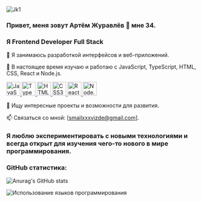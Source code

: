 
![Jk1](https://github.com/ArtemGoiT/ArtemGoiT/assets/150847319/37309e08-9d5e-4483-9534-5907a123f7ef)


### Привет, меня зовут Артём Журавлёв 👋 мне 34.

### Я Frontend Developer Full Stack

🔭 Я занимаюсь разработкой интерфейсов и веб-приложений.

🌱 В настоящее время изучаю и работаю с JavaScript, TypeScript, HTML, CSS, React и Node.js.
<p align="left">
    <a href="https://developer.mozilla.org/en-US/docs/Web/JavaScript" target="_blank" rel="noreferrer">
        <img src="https://raw.githubusercontent.com/danielcranney/readme-generator/main/public/icons/skills/javascript-colored.svg" width="36" height="36" alt="JavaScript" />
    </a>
    <a href="https://www.typescriptlang.org/" target="_blank" rel="noreferrer">
        <img src="https://raw.githubusercontent.com/danielcranney/readme-generator/main/public/icons/skills/typescript-colored.svg" width="36" height="36" alt="TypeScript" />
    </a>
    <a href="https://developer.mozilla.org/en-US/docs/Glossary/HTML5" target="_blank" rel="noreferrer">
        <img src="https://raw.githubusercontent.com/danielcranney/readme-generator/main/public/icons/skills/html5-colored.svg" width="36" height="36" alt="HTML5" />
    </a>
    <a href="https://www.w3.org/TR/CSS/#css" target="_blank" rel="noreferrer">
        <img src="https://raw.githubusercontent.com/danielcranney/readme-generator/main/public/icons/skills/css3-colored.svg" width="36" height="36" alt="CSS3" />
    </a>
    <a href="https://reactjs.org/" target="_blank" rel="noreferrer">
        <img src="https://raw.githubusercontent.com/danielcranney/readme-generator/main/public/icons/skills/react-colored.svg" width="36" height="36" alt="React" />
    </a>
    <a href="https://nodejs.org/" target="_blank" rel="noreferrer">
        <img src="https://raw.githubusercontent.com/danielcranney/readme-generator/main/public/icons/skills/nodejs-colored.svg" width="36" height="36" alt="Node.js" />
    </a>
</p>

💼 Ищу интересные проекты и возможности для развития.

📫 Связаться со мной: [smailxxxvizde@gmail.com].

### Я люблю экспериментировать с новыми технологиями и всегда открыт для изучения чего-то нового в мире программирования.

### GitHub статистика:
![Anurag's GitHub stats](https://github-readme-stats-anuraghazra1.vercel.app/api?username=ArtemGoiT&show_icons=true&theme=tokyonight)

<img src="https://github-readme-stats-anuraghazra1.vercel.app/api/top-langs/?username=ArtemGoiT&langs_count=10&title_color=0891b2&text_color=ffffff&icon_color=0891b2&bg_color=1c1917&hide_border=true&locale=en&custom_title=Top%20%Languages" alt="Использование языков программирования" />
